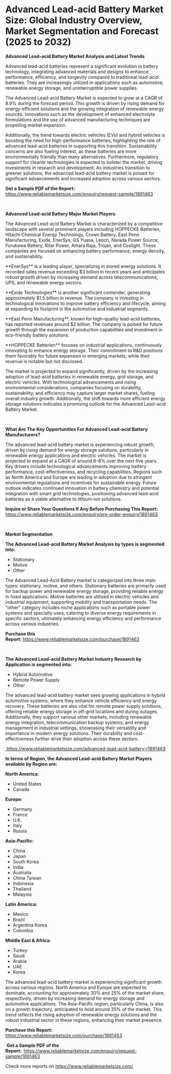 <p><h1>Advanced Lead-acid Battery Market Size: Global Industry Overview, Market Segmentation and Forecast (2025 to 2032)</h1></p><p><strong>Advanced Lead-acid Battery Market Analysis and Latest Trends</strong></p>
<p><p>Advanced lead-acid batteries represent a significant evolution in battery technology, integrating advanced materials and designs to enhance performance, efficiency, and longevity compared to traditional lead-acid batteries. They are increasingly utilized in applications such as automotive, renewable energy storage, and uninterruptible power supplies.</p><p>The Advanced Lead-acid Battery Market is expected to grow at a CAGR of 8.9% during the forecast period. This growth is driven by rising demand for energy-efficient solutions and the growing integration of renewable energy sources. Innovations such as the development of enhanced electrolyte formulations and the use of advanced manufacturing techniques are propelling market expansion.</p><p>Additionally, the trend towards electric vehicles (EVs) and hybrid vehicles is boosting the need for high-performance batteries, highlighting the role of advanced lead-acid batteries in supporting this transition. Sustainability concerns are also fueling interest, as these batteries are more environmentally friendly than many alternatives. Furthermore, regulatory support for cleaner technologies is expected to bolster the market, driving investments in research and development. As industries transition to greener solutions, the advanced lead-acid battery market is poised for significant advancements and increased adoption across various sectors.</p></p>
<p><strong>Get a Sample PDF of the Report:&nbsp;</strong> <a href="https://www.reliablemarketsize.com/enquiry/request-sample/1891463?utm_campaign=3166&utm_medium=2&utm_source=Github&utm_content=ia&utm_term=28032025&utm_id=advanced-lead-acid-battery">https://www.reliablemarketsize.com/enquiry/request-sample/1891463</a></p>
<p>&nbsp;</p>
<p><strong>Advanced Lead-acid Battery Major Market Players</strong></p>
<p><p>The Advanced Lead-acid Battery Market is characterized by a competitive landscape with several prominent players including HOPPECKE Batterien, Hitachi Chemical Energy Technology, Crown Battery, East Penn Manufacturing, Exide, EnerSys, GS Yuasa, Leoch, Narada Power Source, Furukawa Battery, Ritar Power, Amara Raja, Trojan, and Coslight. These companies are focused on enhancing battery performance, energy density, and sustainability.</p><p>**EnerSys** is a leading player, specializing in stored energy solutions. It recorded sales revenue exceeding $3 billion in recent years and anticipates robust growth driven by increasing demand across telecommunications, UPS, and renewable energy sectors.</p><p>**Exide Technologies** is another significant contender, generating approximately $1.5 billion in revenue. The company is investing in technological innovations to improve battery efficiency and lifecycle, aiming at expanding its footprint in the automotive and industrial segments.</p><p>**East Penn Manufacturing**, known for high-quality lead-acid batteries, has reported revenues around $2 billion. The company is poised for future growth through the expansion of production capabilities and investment in eco-friendly battery solutions.</p><p>**HOPPECKE Batterien** focuses on industrial applications, continuously innovating to enhance energy storage. Their commitment to R&D positions them favorably for future expansion in emerging markets, while their revenue is notable but not disclosed.</p><p>The market is projected to expand significantly, driven by the increasing adoption of lead-acid batteries in renewable energy, grid storage, and electric vehicles. With technological advancements and rising environmental considerations, companies focusing on durability, sustainability, and efficiency may capture larger market shares, fueling overall industry growth. Additionally, the shift towards more efficient energy storage solutions indicates a promising outlook for the Advanced Lead-acid Battery Market.</p></p>
<p>&nbsp;</p>
<p><strong>What Are The Key Opportunities For Advanced Lead-acid Battery Manufacturers?</strong></p>
<p><p>The advanced lead-acid battery market is experiencing robust growth, driven by rising demand for energy storage solutions, particularly in renewable energy applications and electric vehicles. The market is projected to expand at a CAGR of around 6-8% over the next five years. Key drivers include technological advancements improving battery performance, cost-effectiveness, and recycling capabilities. Regions such as North America and Europe are leading in adoption due to stringent environmental regulations and incentives for sustainable energy. Future outlook indicates continued innovation in battery chemistry and potential integration with smart grid technologies, positioning advanced lead-acid batteries as a viable alternative to lithium-ion solutions.</p></p>
<p><strong>Inquire or Share Your Questions If Any Before Purchasing This Report:</strong> <a href="https://www.reliablemarketsize.com/enquiry/pre-order-enquiry/1891463?utm_campaign=3166&utm_medium=2&utm_source=Github&utm_content=ia&utm_term=28032025&utm_id=advanced-lead-acid-battery">https://www.reliablemarketsize.com/enquiry/pre-order-enquiry/1891463</a></p>
<p>&nbsp;</p>
<p><strong>Market Segmentation</strong></p>
<p><strong>The Advanced Lead-acid Battery Market Analysis by types is segmented into:</strong></p>
<p><ul><li>Stationary</li><li>Motive</li><li>Other</li></ul></p>
<p><p>The Advanced Lead-Acid Battery market is categorized into three main types: stationary, motive, and others. Stationary batteries are primarily used for backup power and renewable energy storage, providing reliable energy in fixed applications. Motive batteries are utilized in electric vehicles and industrial equipment, supporting mobility and transportation needs. The "other" category includes niche applications such as portable power systems and specialty uses, catering to diverse energy requirements in specific sectors, ultimately enhancing energy efficiency and performance across various industries.</p></p>
<p><strong>Purchase this Report:&nbsp;</strong><a href="https://www.reliablemarketsize.com/purchase/1891463?utm_campaign=3166&utm_medium=2&utm_source=Github&utm_content=ia&utm_term=28032025&utm_id=advanced-lead-acid-battery">https://www.reliablemarketsize.com/purchase/1891463</a></p>
<p>&nbsp;</p>
<p><strong>The Advanced Lead-acid Battery Market Industry Research by Application is segmented into:</strong></p>
<p><ul><li>Hybrid Automotive</li><li>Remote Power Supply</li><li>Other</li></ul></p>
<p><p>The advanced lead-acid battery market sees growing applications in hybrid automotive systems, where they enhance vehicle efficiency and energy recovery. These batteries are also vital for remote power supply solutions, offering reliable energy storage in off-grid locations and during outages. Additionally, they support various other markets, including renewable energy integration, telecommunication backup systems, and energy management in industrial settings, showcasing their versatility and importance in modern energy solutions. Their durability and cost-effectiveness further drive their adoption across these sectors.</p></p>
<p><a href="https://www.reliablemarketsize.com/advanced-lead-acid-battery-r1891463?utm_campaign=3166&utm_medium=2&utm_source=Github&utm_content=ia&utm_term=28032025&utm_id=advanced-lead-acid-battery">&nbsp;https://www.reliablemarketsize.com/advanced-lead-acid-battery-r1891463</a></p>
<p><strong>In terms of Region, the Advanced Lead-acid Battery Market Players available by Region are:</strong></p>
<p>
    <p> <strong> North America: </strong>
        <ul>
            <li>United States</li>
            <li>Canada</li>
        </ul>
        </p> 
    <p> <strong> Europe: </strong>
        <ul>
            <li>Germany</li>
            <li>France</li>
            <li>U.K.</li>
            <li>Italy</li>
            <li>Russia</li>
        </ul>
        </p> 
    <p> <strong> Asia-Pacific: </strong>
        <ul>
            <li>China</li>
            <li>Japan</li>
            <li>South Korea</li>
            <li>India</li>
            <li>Australia</li>
            <li>China Taiwan</li>
            <li>Indonesia</li>
            <li>Thailand</li>
            <li>Malaysia</li>
        </ul>
        </p> 
    <p> <strong> Latin America: </strong>
        <ul>
            <li>Mexico</li>
            <li>Brazil</li>
            <li>Argentina Korea</li>
            <li>Colombia</li>
        </ul>
        </p> 
    <p> <strong> Middle East & Africa: </strong>
        <ul>
            <li>Turkey</li>
            <li>Saudi</li>
            <li>Arabia</li>
            <li>UAE</li>
            <li>Korea</li>
        </ul>
    </p>
    </p>
<p><p>The advanced lead-acid battery market is experiencing significant growth across various regions. North America and Europe are expected to dominate, accounting for approximately 30% and 25% of the market share, respectively, driven by increasing demand for energy storage and automotive applications. The Asia-Pacific region, particularly China, is also on a growth trajectory, anticipated to hold around 35% of the market. This trend reflects the rising adoption of renewable energy solutions and the robust industrial sector in these regions, enhancing their market presence.</p></p>
<p><strong>Purchase this Report: </strong><a href="https://www.reliablemarketsize.com/purchase/1891463?utm_campaign=3166&utm_medium=2&utm_source=Github&utm_content=ia&utm_term=28032025&utm_id=advanced-lead-acid-battery">https://www.reliablemarketsize.com/purchase/1891463</a></p>
<p>&nbsp;<strong>Get a Sample PDF of the Report:&nbsp;&nbsp;</strong><a href="https://www.reliablemarketsize.com/enquiry/request-sample/1891463?utm_campaign=3166&utm_medium=2&utm_source=Github&utm_content=ia&utm_term=28032025&utm_id=advanced-lead-acid-battery">https://www.reliablemarketsize.com/enquiry/request-sample/1891463</a></p>
<p><strong></strong></p>
<p>Check more reports on <a href="https://www.reliablemarketsize.com/?utm_campaign=3166&utm_medium=2&utm_source=Github&utm_content=ia&utm_term=28032025&utm_id=advanced-lead-acid-battery">https://www.reliablemarketsize.com/</a></p>